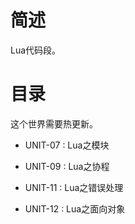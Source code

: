 # 简述

Lua代码段。

# 目录

这个世界需要热更新。

+ UNIT-07 : Lua之模块

+ UNIT-09 : Lua之协程

+ UNIT-11 : Lua之错误处理

+ UNIT-12 : Lua之面向对象
